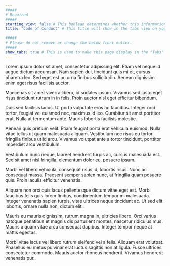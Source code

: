 ```yaml
---
#####
# Required
#####
starting_view: false # This boolean determines whether this information is the view on page load for your tabs
title: "Code of Conduct" # This title will show in the tabs view on your group page. Make sure it's succinct.

#####
# Please do not remove or change the below front matter.
#####
show_tabs: true # This is used to make this page display in the "Tabs" view in the /layout/groups/single.html template
---
```

Lorem ipsum dolor sit amet, consectetur adipiscing elit. Etiam vel neque id augue dictum accumsan. Nam sapien dui, tincidunt quis mi et, cursus pharetra leo. Sed eget est ac urna finibus sollicitudin. Aenean dignissim enim eget risus facilisis auctor.

Maecenas sit amet viverra libero, id sodales ipsum. Vivamus sed justo eget risus tincidunt rutrum in in felis. Proin auctor nisl eget efficitur bibendum.

Duis sed facilisis lacus. Ut porta vulputate eros ac faucibus. Integer orci tortor, feugiat vel euismod nec, maximus id leo. Curabitur sit amet porttitor erat. Nulla at fermentum ante. Mauris lobortis facilisis molestie.

Aenean quis pretium velit. Etiam feugiat porta erat vehicula euismod. Nulla vitae tellus ut quam malesuada aliquam. Vestibulum nec risus eu tortor fringilla finibus ut id arcu. Vivamus volutpat ante a tortor tincidunt, porttitor imperdiet arcu vestibulum.

Vestibulum nunc neque, laoreet hendrerit turpis ac, cursus malesuada est. Sed sit amet nisl fringilla, elementum dolor eu, posuere ipsum.

Morbi vel libero vehicula, consequat risus id, lobortis risus. Nunc ac consequat massa. Praesent semper sapien nunc, at fringilla quam posuere quis. Proin iaculis efficitur venenatis.

Aliquam non orci quis lacus pellentesque dictum vitae eget est. Morbi faucibus felis quis lorem finibus, condimentum tempor mi malesuada. Integer venenatis sapien turpis, vitae ultrices neque tincidunt ac. Ut sed elit lobortis, ornare nulla non, dictum elit.

Mauris eu mauris dignissim, rutrum magna in, ultricies libero. Orci varius natoque penatibus et magnis dis parturient montes, nascetur ridiculus mus. Mauris a quam vitae arcu consequat dapibus. Integer tempor neque at mattis egestas.

Morbi vitae lacus vel libero rutrum eleifend vel a felis. Aliquam erat volutpat. Phasellus eu metus pulvinar erat luctus sagittis non at ligula. Fusce ultrices consectetur commodo. Mauris auctor rhoncus hendrerit. Vivamus hendrerit venenatis pur.

